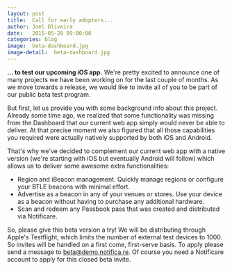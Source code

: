```yaml
---
layout: post
title:  Call for early adopters...
author: Joel Oliveira
date:   2015-05-28 09:00:00
categories: blog
image:  beta-dashboard.jpg
image-detail:  beta-dashboard.jpg
---
```

**... to test our upcoming iOS app.** 
We're pretty excited to announce one of many projects we have been working on for the last couple of months. As we move towards a release, we would like to invite all of you to be part of our public beta test program. 

But first, let us provide you with some background info about this project. Already some time ago, we realized that some functionality was missing from the Dashboard that our current web app simply would never be able to deliver. At that precise moment we also figured that all those capabilities you required were actually natively supported by both iOS and Android.

That's why we've decided to complement our current web app with a native version (we're starting with iOS but eventually Android will follow) which allows us to deliver some awesome extra functionalities:

- Region and iBeacon management. Quickly manage regions or configure your BTLE beacons with minimal effort.
- Advertise as a beacon in any of your venues or stores. Use your device as a beacon without having to purchase any additional hardware.
- Scan and redeem any Passbook pass that was created and distributed via Notificare.

So, please give this beta version a try! We will be distributing through Apple's Testflight, which limits the number of external test devices to 1000. So invites will be handled on a first come, first-serve basis. To apply please send a message to [beta@demo.notifica.re](mailto:beta@demo.notifica.re). Of course you need a Notificare account to apply for this closed beta invite.